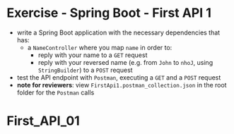 # Exercise - Spring Boot - First API 1
* write a Spring Boot application with the necessary dependencies that has:
  * a `NameController` where you map `name` in order to:
    * reply with your name to a `GET` request
    * reply with your reversed name (e.g. from `John` to `nhoJ`, using `StringBuilder`) to a `POST` request
* test the API endpoint with `Postman`, executing a `GET` and a `POST` request
* **note for reviewers**: view `FirstApi1.postman_collection.json` in the root folder for the `Postman` calls
# First_API_01
